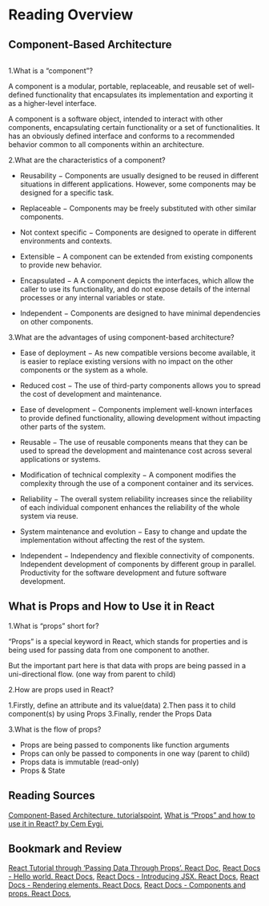 # Reading Overview

## Component-Based Architecture

``` Code block
```

1.What is a “component”?

A component is a modular, portable, replaceable, and reusable set of well-defined functionality that encapsulates its implementation and exporting it as a higher-level interface.

A component is a software object, intended to interact with other components, encapsulating certain functionality or a set of functionalities. It has an obviously defined interface and conforms to a recommended behavior common to all components within an architecture.

2.What are the characteristics of a component?

* Reusability − Components are usually designed to be reused in different situations in different applications. However, some components may be designed for a specific task.

* Replaceable − Components may be freely substituted with other similar components.

* Not context specific − Components are designed to operate in different environments and contexts.

* Extensible − A component can be extended from existing components to provide new behavior.

* Encapsulated − A A component depicts the interfaces, which allow the caller to use its functionality, and do not expose details of the internal processes or any internal variables or state.

* Independent − Components are designed to have minimal dependencies on other components.

3.What are the advantages of using component-based architecture?

* Ease of deployment − As new compatible versions become available, it is easier to replace existing versions with no impact on the other components or the system as a whole.

* Reduced cost − The use of third-party components allows you to spread the cost of development and maintenance.

* Ease of development − Components implement well-known interfaces to provide defined functionality, allowing development without impacting other parts of the system.

* Reusable − The use of reusable components means that they can be used to spread the development and maintenance cost across several applications or systems.

* Modification of technical complexity − A component modifies the complexity through the use of a component container and its services.

* Reliability − The overall system reliability increases since the reliability of each individual component enhances the reliability of the whole system via reuse.

* System maintenance and evolution − Easy to change and update the implementation without affecting the rest of the system.

* Independent − Independency and flexible connectivity of components. Independent development of components by different group in parallel. Productivity for the software development and future software development.

## What is Props and How to Use it in React

1.What is “props” short for?

“Props” is a special keyword in React, which stands for properties and is being used for passing data from one component to another.

But the important part here is that data with props are being passed in a uni-directional flow. (one way from parent to child)

2.How are props used in React?

1.Firstly, define an attribute and its value(data)
2.Then pass it to child component(s) by using Props
3.Finally, render the Props Data

3.What is the flow of props?

* Props are being passed to components like function arguments
* Props can only be passed to components in one way (parent to child)
* Props data is immutable (read-only)
* Props & State

## Reading Sources

[Component-Based Architecture. tutorialspoint](https://www.tutorialspoint.com/software_architecture_design/component_based_architecture.htm),
[What is “Props” and how to use it in React? by Cem Eygi](https://itnext.io/what-is-props-and-how-to-use-it-in-react-da307f500da0),

## Bookmark and Review

[React Tutorial through ‘Passing Data Through Props’. React Doc](https://reactjs.org/tutorial/tutorial.html),
[React Docs - Hello world. React Docs](https://reactjs.org/docs/hello-world.html),
[React Docs - Introducing JSX. React Docs](https://reactjs.org/docs/introducing-jsx.html),
[React Docs - Rendering elements. React Docs](https://reactjs.org/docs/rendering-elements.html),
[React Docs - Components and props. React Docs](https://reactjs.org/docs/components-and-props.html),
